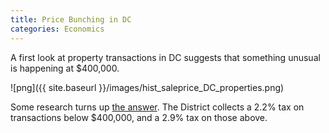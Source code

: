 ```yaml
---
title: Price Bunching in DC
categories: Economics
---
```


A first look at property transactions in DC suggests that something unusual is happening at $400,000.

![png]({{ site.baseurl }}/images/hist_saleprice_DC_properties.png)

Some research turns up [the answer](https://www.washingtonpost.com/realestate/2013/02/07/9adf285e-7073-11e2-a050-b83a7b35c4b5_story.html?_=ddid-7-1541627520&utm_term=.682a5c1a7d9f). The District collects a 2.2% tax on transactions below $400,000, and a 2.9% tax on those above.
